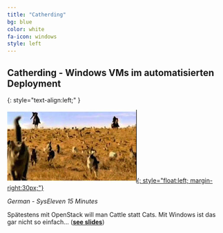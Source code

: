 ```yaml
---
title: "Catherding"
bg: blue
color: white
fa-icon: windows
style: left
---
```



## Catherding - Windows VMs im automatisierten Deployment
{: style="text-align:left;" }

[![Catherding](Catherding/media/catherding-thumbnail.jpg){: style="float:left; margin-right:30px;"}](Catherding/)

*German - SysEleven 15 Minutes*

Spätestens mit OpenStack will man Cattle statt Cats. Mit Windows ist das gar nicht so einfach... (**[see slides](Catherding/)**)